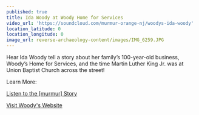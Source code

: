 ```yaml
---
published: true
title: Ida Woody at Woody Home for Services
video_url: 'https://soundcloud.com/murmur-orange-nj/woodys-ida-woody'
location_latitude: 0
location_longitude: 0
image_url: reverse-archaeology-content/images/IMG_6259.JPG
---
```

Hear Ida Woody tell a story about her family’s 100-year-old business, Woody’s Home for Services, and the time Martin Luther King Jr. was at Union Baptist Church across the street!  

Learn More:  

[Listen to the [murmur] Story](https://soundcloud.com/murmur-orange-nj/woodys-ida-woody)  

[Visit Woody's Website](http://www.woodyhomeforservices.com/)
